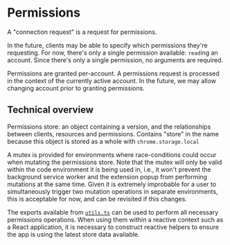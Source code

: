 # Permissions

A "connection request" is a request for permissions.

In the future, clients may be able to specify which permissions they're requesting. For now, there's only a single permission available: `read`ing an account. Since there's only a single permission, no arguments are required.

Permissions are granted per-account. A permissions request is processed in the context of the currently active account. In the future, we may allow changing account prior to granting permissions.

## Technical overview

Permissions store: an object containing a version, and the relationships between clients, resources and permissions. Contains "store" in the name because this object is stored as a whole with `chrome.storage.local`

A mutex is provided for environments where race-conditions could occur when mutating the permissions store. Note that the mutex will only be valid within the code environment it is being used in, i.e., it won't prevent the background service worker and the extension popup from performing mutations at the same time. Given it is extremely improbable for a user to simultaneously trigger two mutation operations in separate environments, this is acceptable for now, and can be revisited if this changes.

The exports available from [`utils.ts`](./utils.ts) can be used to perform all necessary permissions operations. When using them within a reactive context such as a React application, it is necessary to construct reactive helpers to ensure the app is using the latest store data available.

